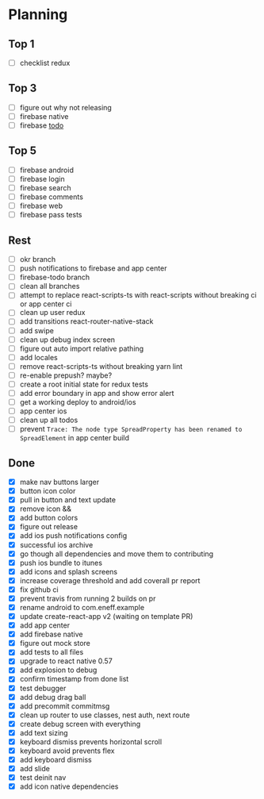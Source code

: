 # Planning

## Top 1

- [ ] checklist redux

## Top 3

- [ ] figure out why not releasing
- [ ] firebase native
- [ ] firebase [todo](https://blog.invertase.io/getting-started-with-cloud-firestore-on-react-native-b338fb6525b9)

## Top 5

- [ ] firebase android
- [ ] firebase login
- [ ] firebase search
- [ ] firebase comments
- [ ] firebase web
- [ ] firebase pass tests

## Rest

- [ ] okr branch
- [ ] push notifications to firebase and app center
- [ ] firebase-todo branch
- [ ] clean all branches
- [ ] attempt to replace react-scripts-ts with react-scripts without breaking ci or app center ci
- [ ] clean up user redux
- [ ] add transitions react-router-native-stack
- [ ] add swipe
- [ ] clean up debug index screen
- [ ] figure out auto import relative pathing
- [ ] add locales
- [ ] remove react-scripts-ts without breaking yarn lint
- [ ] re-enable prepush? maybe?
- [ ] create a root initial state for redux tests
- [ ] add error boundary in app and show error alert
- [ ] get a working deploy to android/ios
- [ ] app center ios
- [ ] clean up all todos
- [ ] prevent `Trace: The node type SpreadProperty has been renamed to SpreadElement` in app center build

## Done

- [x] make nav buttons larger
- [x] button icon color
- [x] pull in button and text update
- [x] remove icon && <Component>
- [x] add button colors
- [x] figure out release
- [x] add ios push notifications config
- [x] successful ios archive
- [x] go though all dependencies and move them to contributing
- [x] push ios bundle to itunes
- [x] add icons and splash screens
- [x] increase coverage threshold and add coverall pr report
- [x] fix github ci
- [x] prevent travis from running 2 builds on pr
- [x] rename android to com.eneff.example
- [x] update create-react-app v2 (waiting on template PR)
- [x] add app center
- [x] add firebase native
- [x] figure out mock store
- [x] add tests to all files
- [x] upgrade to react native 0.57
- [x] add explosion to debug
- [x] confirm timestamp from done list
- [x] test debugger
- [x] add debug drag ball
- [x] add precommit commitmsg
- [x] clean up router to use classes, nest auth, next route
- [x] create debug screen with everything
- [x] add text sizing
- [x] keyboard dismiss prevents horizontal scroll
- [x] keyboard avoid prevents flex
- [x] add keyboard dismiss
- [x] add slide
- [x] test deinit nav
- [x] add icon native dependencies
